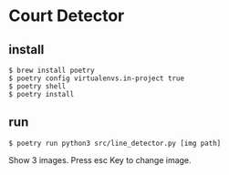 # Court Detector

## install

```
$ brew install poetry
$ poetry config virtualenvs.in-project true
$ poetry shell
$ poetry install
```

## run

```
$ poetry run python3 src/line_detector.py [img path]
```

Show 3 images. Press esc Key to change image.
